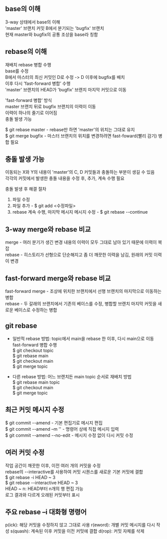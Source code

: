 ## base의 이해
3-way 상태에서 base의 이해<br>
'master' 브랜치 커밋 B에서 분기되는 'bugfix' 브랜치<br>
현재 master와 bugfix의 공통 조상을 base라 칭함

## rebase의 이해
재배치 rebase 병합 수행<br>
base를 수정<br>
B에서 마스터의 최신 커밋인 D로 수정 -> D 이후에 bugfix를 배치<br>
이후 다시 'fast-forward 병합’ 수행<br>
'master' 브랜치의 HEAD가 'bugfix' 브랜치 마지막 커밋으로 이동<br>

'fast-forward 병합’ 방식<br>
master 브랜치 뒤로 bugfix 브랜치의 이력이 이동<br>
이력이 하나의 줄기로 이어짐<br>
충돌 발생 가능<br>

$ git rebase master - rebase만 하면 'master'의 위치는 그대로 유지<br>
$ git merge bugfix - 마스터 브랜치의 위치를 변경하려면 fast-foward(빨리 감기) 병합 필요<br>

## 충돌 발생 가능
이동되는 X와 Y의 내용이 'master'의 C, D 커밋들과 충돌하는 부분이 생길 수 있음<br>
각각의 커밋에서 발생한 충돌 내용을 수정 후, 추가, 계속 수행 필요<br>

충돌 발생 후 해결 절차<br>
1. 파일 수정<br>
2. 파일 추가 - $ git add <수정파일><br>
3. rebase 계속 수행, 마지막 메시지 메시지 수정 - $ git rebase --continue

## 3-way merge와 rebase 비교
merge - 여러 분기가 생긴 변경 내용의 이력이 모두 그대로 남아 있기 때문에 이력이 복잡<br>
rebase - 히스토리가 선형으로 단순해지고 좀 더 깨끗한 이력을 남김, 원래의 커밋 이력이 변경

## fast-forward merge와 rebase 비교
fast-forward merge - 조상에 위치한 브랜치에서 선행 브랜치의 마지막으로 이동하는 병합<br>
rebase - 두 갈래의 브랜치에서 기존의 베이스를 수정, 병합할 브랜치 마지막 커밋을 새로운 베이스로 수정하는 병합

## git rebase
- 일반적 rebase 방법: topic에서 main을 rebase 한 이후, 다시 main으로 이동 fast-forward 병합 수행<br>
$ git checkout topic<br>
$ git rebase main<br>
$ git checkout main<br>
$ git merge topic <br>

- 다른 rebase 방법: 어느 브랜치든 main topic 순서로 재배치 방법<br>
$ git rebase main topic<br>
$ git checkout main<br>
$ git merge topic<br>

## 최근 커밋 메시지 수정
$ git commit --amend - 기본 편집기로 메시지 편집<br> 
$ git commit --amend –m '' - 명령어 상에 직접 메시지 입력  <br> 
$ git commit --amend --no-edit - 메시지 수정 없이 다시 커밋 수정 

## 여러 커밋 수정
작업 공간이 깨끗한 이후, 이전 여러 개의 커밋을 수정<br>
rebase의 --interactive를 사용하여 커밋 시퀀스를 새로운 기본 커밋에 결합<br>
$ git rebase -i HEAD ~ 3<br>
$ git rebase --interactive HEAD ~ 3 <br>
HEAD ~ n: HEAD부터 n개의 행 편집 가능<br>
로그 결과와 다르게 오래된 커밋부터 표시

## 주요 rebase –i 대화형 명령어
p(ick): 해당 커밋을 수정하지 않고 그대로 사용
r(eword): 개별 커밋 메시지를 다시 작성
s(quash): 계속된 이후 커밋을 이전 커밋에 결합
d(rop): 커밋 자체를 삭제
